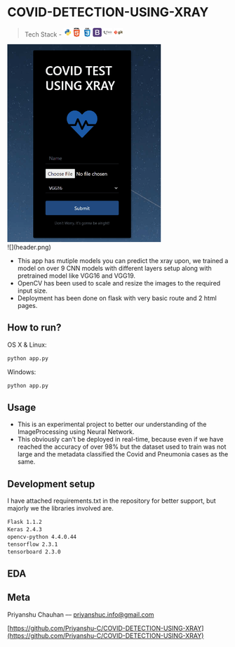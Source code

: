 # COVID-DETECTION-USING-XRAY
> Tech Stack - <code><img height="20" src="https://raw.githubusercontent.com/github/explore/80688e429a7d4ef2fca1e82350fe8e3517d3494d/topics/python/python.png"></code><code><img height = "20" src = "https://raw.githubusercontent.com/github/explore/80688e429a7d4ef2fca1e82350fe8e3517d3494d/topics/html/html.png"></code>
<code><img height = "20" src = "https://raw.githubusercontent.com/github/explore/80688e429a7d4ef2fca1e82350fe8e3517d3494d/topics/css/css.png"></code>
<code><img height = "20" src = "https://raw.githubusercontent.com/github/explore/80688e429a7d4ef2fca1e82350fe8e3517d3494d/topics/bootstrap/bootstrap.png"></code>
<code><img height="20" src="https://raw.githubusercontent.com/github/explore/80688e429a7d4ef2fca1e82350fe8e3517d3494d/topics/flask/flask.png"></code>
<code><img height="20" src="https://raw.githubusercontent.com/github/explore/80688e429a7d4ef2fca1e82350fe8e3517d3494d/topics/git/git.png"></code>



<img src="README-ASSET/app.gif" width="350" height="450" />
<br>
![](header.png)

- 	This app has mutiple models you can predict the xray upon, we trained a model on over 9 CNN models with different layers setup along with pretrained model like VGG16 and VGG19.
- 	OpenCV has been used to scale and resize the images to the required input size.
- 	Deployment has been done on flask with very basic route and 2 html pages.



## How to run?

OS X & Linux:

```sh
python app.py
```

Windows:

```sh
python app.py
```

## Usage

- This is an experimental project to better our understanding of the ImageProcessing using Neural Network.
- This obviously can't be deployed in real-time, because even if we have reached the accuracy of over 98% but the dataset used to train was not large and the metadata classified the Covid and Pneumonia cases as the same.

## Development setup

I have attached requirements.txt in the repository for better support, but majorly we the libraries involved are.

```sh
Flask 1.1.2
Keras 2.4.3
opencv-python 4.4.0.44
tensorflow 2.3.1
tensorboard 2.3.0
```

## EDA



## Meta

Priyanshu Chauhan –– priyanshuc.info@gmail.com

[https://github.com/Priyanshu-C/COVID-DETECTION-USING-XRAY](https://github.com/Priyanshu-C/COVID-DETECTION-USING-XRAY)


<!-- Markdown link & img dfn's -->
[npm-image]: https://img.shields.io/npm/v/datadog-metrics.svg?style=flat-square
[npm-url]: https://npmjs.org/package/datadog-metrics
[npm-downloads]: https://img.shields.io/npm/dm/datadog-metrics.svg?style=flat-square
[travis-image]: https://img.shields.io/travis/dbader/node-datadog-metrics/master.svg?style=flat-square
[travis-url]: https://travis-ci.org/dbader/node-datadog-metrics
[wiki]: https://github.com/yourname/yourproject/wiki
